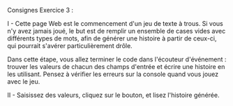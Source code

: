 Consignes Exercice 3 :

I -
Cette page Web est le commencement d'un jeu de texte à trous. Si vous n'y avez jamais joué, le but est de remplir un
ensemble de cases vides avec différents types de mots, afin de générer une histoire à partir de ceux-ci,
qui pourrait s'avérer particulièrement drôle.

Dans cette étape, vous allez terminer le code dans l'écouteur d'événement : trouver les valeurs de chacun des champs
d'entrée et écrire une histoire en les utilisant. Pensez à vérifier les erreurs sur la console
quand vous jouez avec le jeu.


II -
Saisissez des valeurs, cliquez sur le bouton, et lisez l'histoire générée.






